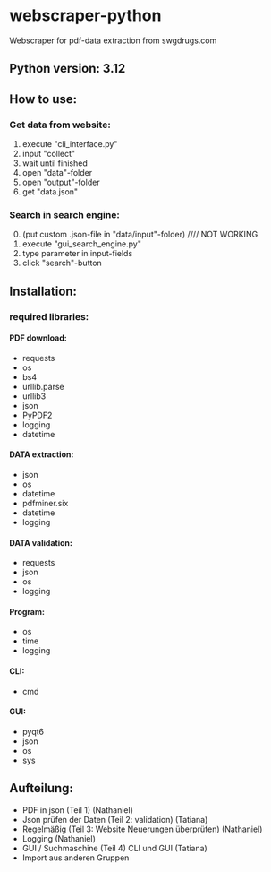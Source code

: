 # webscraper-python
Webscraper for pdf-data extraction from swgdrugs.com

## Python version: 3.12 

## How to use: 

### Get data from website:
1. execute "cli_interface.py"
2. input "collect" 
3. wait until finished 
4. open "data"-folder 
5. open "output"-folder
6. get "data.json"

### Search in search engine:
0. (put custom .json-file in "data/input"-folder) //// NOT WORKING
1. execute "gui_search_engine.py"
2. type parameter in input-fields 
3. click "search"-button



## Installation: 

### required libraries:

#### PDF download: 
- requests
- os
- bs4
- urllib.parse
- urllib3
- json
- PyPDF2
- logging
- datetime

#### DATA extraction:
- json 
- os
- datetime
- pdfminer.six
- datetime 
- logging

#### DATA validation:
- requests
- json 
- os 
- logging

#### Program: 
- os
- time
- logging

#### CLI: 
- cmd

#### GUI:
- pyqt6
- json
- os
- sys


## Aufteilung: 
- PDF in json (Teil 1) (Nathaniel)
- Json prüfen der Daten (Teil 2: validation) (Tatiana)
- Regelmäßig (Teil 3: Website Neuerungen überprüfen) (Nathaniel)
- Logging (Nathaniel)
- GUI / Suchmaschine (Teil 4) CLI und GUI (Tatiana)
- Import aus anderen Gruppen